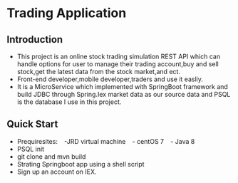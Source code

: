 # Trading Application
## Introduction
- This project is an online stock trading simulation REST API which can handle options for user to manage their trading account,buy and sell stock,get the latest data from the stock market,and ect.
- Front-end developer,mobile developer,traders and use it easliy.
- It is a MicroService which implemented with SpringBoot framework and build JDBC through Spring.Iex market data as our source data and PSQL is the database I use in this project.

## Quick Start
- Prequiresites:
&ensp; -JRD virtual machine
&ensp; - centOS 7
&ensp; - Java 8
- PSQL init
- git clone and mvn build
- Strating Springboot app using a shell script
- Sign up an account on IEX.
